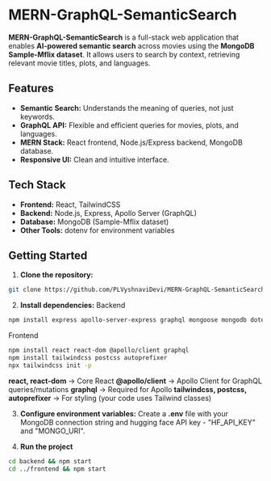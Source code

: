 # MERN-GraphQL-SemanticSearch

**MERN-GraphQL-SemanticSearch** is a full-stack web application that enables **AI-powered semantic search** across movies using the **MongoDB Sample-Mflix dataset**. It allows users to search by context, retrieving relevant movie titles, plots, and languages.

## Features
- **Semantic Search:** Understands the meaning of queries, not just keywords.
- **GraphQL API:** Flexible and efficient queries for movies, plots, and languages.
- **MERN Stack:** React frontend, Node.js/Express backend, MongoDB database.
- **Responsive UI:** Clean and intuitive interface.

## Tech Stack
- **Frontend:** React, TailwindCSS
- **Backend:** Node.js, Express, Apollo Server (GraphQL)
- **Database:** MongoDB (Sample-Mflix dataset)
- **Other Tools:** dotenv for environment variables

## Getting Started

1. **Clone the repository:**
```bash
git clone https://github.com/PLVyshnaviDevi/MERN-GraphQL-SemanticSearch.git
```

2. **Install dependencies:**
Backend
```bash
npm install express apollo-server-express graphql mongoose mongodb dotenv @huggingface/inference
```
Frontend
```bash
npm install react react-dom @apollo/client graphql
npm install tailwindcss postcss autoprefixer
npx tailwindcss init -p
```

**react, react-dom** → Core React
**@apollo/client** → Apollo Client for GraphQL queries/mutations
**graphql** → Required for Apollo
**tailwindcss, postcss, autoprefixer** → For styling (your code uses Tailwind classes)

3. **Configure environment variables:**
    Create a **.env** file with your MongoDB connection string and hugging face API key - "HF_API_KEY" and "MONGO_URI".

4. **Run the project**
```bash
cd backend && npm start
cd ../frontend && npm start
```
